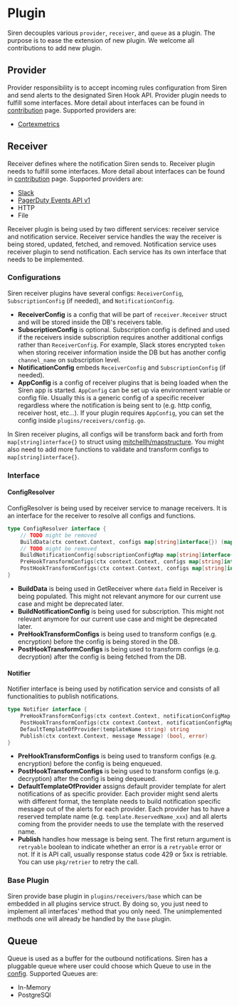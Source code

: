 # Plugin

Siren decouples various `provider`, `receiver`, and `queue` as a plugin. The purpose is to ease the extension of new plugin. We welcome all contributions to add new plugin.

## Provider

Provider responsibility is to accept incoming rules configuration from Siren and send alerts to the designated Siren Hook API. Provider plugin needs to fulfill some interfaces. More detail about interfaces can be found in [contribution](../contribute/provider.md) page. Supported providers are:
- [Cortexmetrics](https://cortexmetrics.io/)

## Receiver

Receiver defines where the notification Siren sends to. Receiver plugin needs to fulfill some interfaces. More detail about interfaces can be found in [contribution](../contribute/receiver.md) page. Supported providers are:
- [Slack](https://api.slack.com/methods/chat.postMessage)
- [PagerDuty Events API v1](https://developer.pagerduty.com/docs/ZG9jOjExMDI5NTc3-events-api-v1)
- HTTP
- File


Receiver plugin is being used by two different services: receiver service and notification service. Receiver service handles the way the receiver is being stored, updated, fetched, and removed. Notification service uses receiver plugin to send notification. Each service has its own interface that needs to be implemented.

### Configurations

Siren receiver plugins have several configs: `ReceiverConfig`, `SubscriptionConfig` (if needed), and `NotificationConfig`. 

- **ReceiverConfig** is a config that will be part of `receiver.Receiver` struct and will be stored inside the DB's receivers table.
- **SubscriptionConfig** is optional. Subscription config is defined and used if the receivers inside subscription requires another additional configs rather than `ReceiverConfig`. For example, Slack stores encrypted `token` when storing receiver information inside the DB but has another config `channel_name` on subscription level.
- **NotificationConfig** embeds `ReceiverConfig` and `SubscriptionConfig` (if needed).
- **AppConfig** is a config of receiver plugins that is being loaded when the Siren app is started. `AppConfig` can be set up via environment variable or config file. Usually this is a generic config of a specific receiver regardless where the notification is being sent to (e.g. http config, receiver host, etc...). If your plugin requires `AppConfig`, you can set the config inside `plugins/receivers/config.go`.

In Siren receiver plugins, all configs will be transform back and forth from `map[string]interface{}` to struct using [mitchellh/mapstructure](https://github.com/mitchellh/mapstructure). You might also need to add more functions to validate and transform configs to `map[string]interface{}`.


### Interface

#### ConfigResolver

ConfigResolver is being used by receiver service to manage receivers. It is an interface for the receiver to resolve all configs and functions. 

```go
type ConfigResolver interface {
    // TODO might be removed
	BuildData(ctx context.Context, configs map[string]interface{}) (map[string]interface{}, error)
    // TODO might be removed
	BuildNotificationConfig(subscriptionConfigMap map[string]interface{}, receiverConfigMap map[string]interface{}) (map[string]interface{}, error)
	PreHookTransformConfigs(ctx context.Context, configs map[string]interface{}) (map[string]interface{}, error)
	PostHookTransformConfigs(ctx context.Context, configs map[string]interface{}) (map[string]interface{}, error)
}
```

- **BuildData** is being used in GetReceiver where `data` field in Receiver is being populated. This might not relevant anymore for our current use case and might be deprecated later.
- **BuildNotificationConfig** is being used for subscription. This might not relevant anymore for our current use case and might be deprecated later.
- **PreHookTransformConfigs** is being used to transform configs (e.g. encryption) before the config is being stored in the DB.
- **PostHookTransformConfigs** is being used to transform configs (e.g. decryption) after the config is being fetched from the DB.

#### Notifier

Notifier interface is being used by notification service and consists of all functionalities to publish notifications.

```go
type Notifier interface {
	PreHookTransformConfigs(ctx context.Context, notificationConfigMap map[string]interface{}) (map[string]interface{}, error)
	PostHookTransformConfigs(ctx context.Context, notificationConfigMap map[string]interface{}) (map[string]interface{}, error)
	DefaultTemplateOfProvider(templateName string) string
	Publish(ctx context.Context, message Message) (bool, error)
}
```

- **PreHookTransformConfigs** is being used to transform configs (e.g. encryption) before the config is being enqueued.
- **PostHookTransformConfigs** is being used to transform configs (e.g. decryption) after the config is being dequeued.
- **DefaultTemplateOfProvider** assigns default provider template for alert notifications of as specific provider. Each provider might send alerts with different format, the template needs to build notification specific message out of the alerts for each provider. Each provider has to have a reserved template name (e.g. `template.ReservedName_xxx`) and all alerts coming from the provider needs to use the template with the reserved name.
- **Publish** handles how message is being sent. The first return argument is `retryable` boolean to indicate whether an error is a `retryable` error or not. If it is API call, usually response status code 429 or 5xx is retriable. You can use `pkg/retrier` to retry the call.


### Base Plugin

Siren provide base plugin in `plugins/receivers/base` which can be embedded in all plugins service struct. By doing so, you just need to implement all interfaces' method that you only need. The unimplemented methods one will already be handled by the `base` plugin.


## Queue
Queue is used as a buffer for the outbound notifications. Siren has a pluggable queue where user could choose which Queue to use in the [config](../reference/server_configuration.md). Supported Queues are:
- In-Memory
- PostgreSQl
